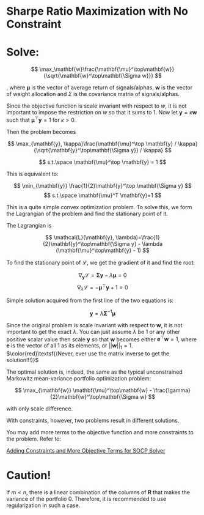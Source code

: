 # Sharpe Ratio Maximization with No Constraint

# Solve:

$$
\max_\mathbf{w}\frac{\mathbf{\mu}^\top\mathbf{w}}{\sqrt{\mathbf{w}^\top\mathbf{\Sigma w}}}
$$

, where $\mathbf{\mu}$ is the vector of average return of signals/alphas, $\mathbf{w}$ is the vector of weight allocation and $\Sigma$ is the covariance matrix of signals/alphas.

Since the objective function is scale invariant with respect to $w$, it is not important to impose the restriction on $w$ so that it sums to 1. Now let $\mathbf{y}=\kappa \mathbf{w}$ such that $\mathbf{\mu}^\top \mathbf{y} = 1$ for $\kappa > 0$.

Then the problem becomes

$$
\max_{\mathbf{y}, \kappa}\frac{\mathbf{\mu}^\top \mathbf{y} / \kappa}{\sqrt{\mathbf{y}^\top\mathbf{\Sigma y}} / \kappa} 
$$

$$
s.t.\space \mathbf{\mu}^\top \mathbf{y} = 1
$$

This is equivalent to:

$$
\min_{\mathbf{y}} \frac{1}{2}\mathbf{y}^\top \mathbf{\Sigma y} 
$$
$$
s.t.\space \mathbf{\mu}^T \mathbf{y}=1
$$

This is a quite simple convex optimization problem. To solve this, we form the Lagrangian of the problem and find the stationary point of it.

The Lagrangian is

$$
\mathcal{L}(\mathbf{y}, \lambda)=\frac{1}{2}\mathbf{y}^\top\mathbf{\Sigma y} - \lambda (\mathbf{\mu}^\top\mathbf{y} - 1)
$$

To find the stationary point of $\mathcal{L}$, we get the gradient of it and find the root:

$$\nabla_\mathbf{y} \mathcal{L} = \mathbf{\Sigma y} - \lambda \mathbf{\mu} = 0$$
$$\nabla_\lambda \mathcal{L} = -\mathbf{\mu}^\top\mathbf{y} + 1 = 0$$

Simple solution acquired from the first line of the two equations is:

$$\mathbf{y}=\lambda\mathbf{\Sigma}^{-1}\mathbf{\mu}$$

Since the original problem is scale invariant with respect to $\mathbf{w}$, it is not important to get the exact $\lambda$. You can just assume $\lambda$ be 1 or any other positive scalar value then scale $\mathbf{y}$ so that $\mathbf{w}$ becomes either $\mathbf{e}^\top\mathbf{w}=1$, where $\mathbf{e}$ is the vector of all 1 as its elements, or  $||\mathbf{w}||_1 = 1$. $\color{red}\textsf{(Never, ever use the matrix inverse to get the solution!!!)}$

The optimal solution is, indeed, the same as the typical unconstrained Markowitz mean-variance portfolio optimization problem:

$$
\max_{\mathbf{w}} \mathbf{\mu}^\top\mathbf{w} - \frac{\gamma}{2}\mathbf{w}^\top\mathbf{\Sigma w}
$$

with only scale difference.

With constraints, however, two problems result in different solutions.

You may add more terms to the objective function and more constraints to the problem. Refer to:

[Adding Constraints and More Objective Terms for SOCP Solver](adding_constraints_and_more_objective_terms_for_socp_solver.md)


# Caution!

If $m \lt n$, there is a linear combination of the columns of $\mathbf{R}$ that makes the variance of the portfolio 0. Therefore, it is recommended to use regularization in such a case.
